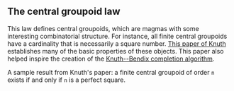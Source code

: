 ## The central groupoid law

This law defines central groupoids, which are magmas with some interesting combinatorial structure. For instance, all finite central groupoids have a cardinality that is necessarily a square number. [This paper of Knuth](https://teorth.github.io/equational_theories/blueprint/sect0001.html#knuth) establishes many of the basic properties of these objects.  This paper also helped inspire the creation of the [Knuth--Bendix completion algorithm](https://en.wikipedia.org/wiki/Knuth%E2%80%93Bendix_completion_algorithm).

A sample result from Knuth's paper: a finite central groupoid of order `n` exists if and only if `n` is a perfect square.
